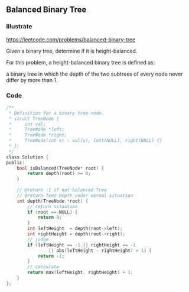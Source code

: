 ## Balanced Binary Tree
### Illustrate
<https://leetcode.com/problems/balanced-binary-tree>

Given a binary tree, determine if it is height-balanced.

For this problem, a height-balanced binary tree is defined as:

a binary tree in which the depth of the two subtrees of every node never differ by more than 1.

### Code
```c
/**
 * Definition for a binary tree node.
 * struct TreeNode {
 *     int val;
 *     TreeNode *left;
 *     TreeNode *right;
 *     TreeNode(int x) : val(x), left(NULL), right(NULL) {}
 * };
 */
class Solution {
public:
    bool isBalanced(TreeNode* root) {
        return depth(root) >= 0;
    }
    
    // @return -1 if not balanced Tree
    // @return Teee Depth under normal situation
    int depth(TreeNode *root) {
        // return situation
        if (root == NULL) {
            return 0;
        }
        int leftHeight  = depth(root->left);
        int rightHeight = depth(root->right);
        // judge
        if (leftHeight == -1 || rightHeight == -1
                || abs(leftHeight - rightHeight) > 1) {
            return -1;
        }
        // calculate
        return max(leftHeight, rightHeight) + 1;
    }
};
```